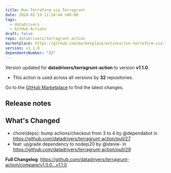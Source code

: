```yaml
---
title: Run Terraform via Terragrunt
date: 2024-02-19 11:24:44 +00:00
tags:
  - datadrivers
  - GitHub Actions
draft: false
repo: datadrivers/terragrunt-action
marketplace: https://github.com/marketplace/actions/run-terraform-via-terragrunt
version: v1.1.0
dependentsNumber: "32"
---
```



Version updated for **datadrivers/terragrunt-action** to version **v1.1.0**.
- This action is used across all versions by **32** repositories.

Go to the [GitHub Marketplace](https://github.com/marketplace/actions/run-terraform-via-terragrunt) to find the latest changes.

## Release notes

## What's Changed
* chore(deps): bump actions/checkout from 3 to 4 by @dependabot in https://github.com/datadrivers/terragrunt-action/pull/27
* feat: upgrade dependency to nodejs20 by @stevie- in https://github.com/datadrivers/terragrunt-action/pull/29

**Full Changelog**: https://github.com/datadrivers/terragrunt-action/compare/v1.0.0...v1.1.0
